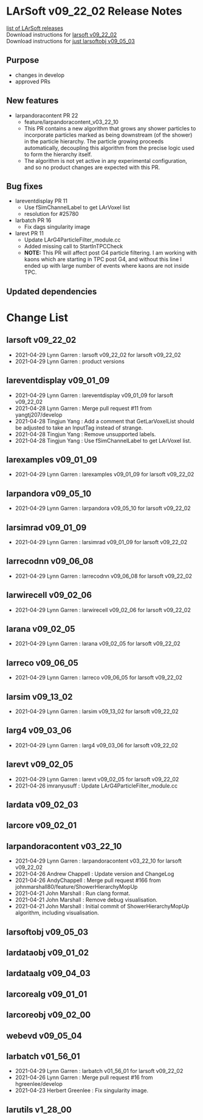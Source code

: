 # LArSoft v09_22_02 Release Notes



[list of LArSoft releases](LArSoft_release_list)  
Download instructions for [larsoft v09_22_02](http://scisoft.fnal.gov/scisoft/bundles/larsoft/v09_22_02/larsoft-v09_22_02.html)  
Download instructions for [just larsoftobj v09_05_03](http://scisoft.fnal.gov/scisoft/bundles/larsoftobj/v09_05_03/larsoftobj-v09_05_03.html)

## Purpose

-   changes in develop
-   approved PRs

## New features

-   larpandoracontent PR 22
    -   feature/larpandoracontent_v03_22_10
    -   This PR contains a new algorithm that grows any shower particles to incorporate particles marked as being downstream (of the shower) in the particle hierarchy. The particle growing proceeds automatically, decoupling this algorithm from the precise logic used to form the hierarchy itself.
    -   The algorithm is not yet active in any experimental configuration, and so no product changes are expected with this PR.

## Bug fixes

-   lareventdisplay PR 11
    -   Use fSimChannelLabel to get LArVoxel list
    -   resolution for \#25780
-   larbatch PR 16
    -   Fix dags singularity image
-   larevt PR 11
    -   Update LArG4ParticleFilter_module.cc
    -   Added missing call to StartInTPCCheck
    -   **NOTE:** This PR will affect post G4 particle filtering. I am working with kaons which are starting in TPC post G4, and without this line I ended up with large number of events where kaons are not inside TPC.

## Updated dependencies

# Change List

## larsoft v09_22_02

-   2021-04-29 Lynn Garren : larsoft v09_22_02 for larsoft v09_22_02
-   2021-04-29 Lynn Garren : product versions

## lareventdisplay v09_01_09

-   2021-04-29 Lynn Garren : lareventdisplay v09_01_09 for larsoft v09_22_02
-   2021-04-28 Lynn Garren : Merge pull request \#11 from yangtj207/develop
-   2021-04-28 Tingjun Yang : Add a comment that GetLarVoxelList should be adjusted to take an InputTag instead of strange.
-   2021-04-28 Tingjun Yang : Remove unsupported labels.
-   2021-04-28 Tingjun Yang : Use fSimChannelLabel to get LArVoxel list.

## larexamples v09_01_09

-   2021-04-29 Lynn Garren : larexamples v09_01_09 for larsoft v09_22_02

## larpandora v09_05_10

-   2021-04-29 Lynn Garren : larpandora v09_05_10 for larsoft v09_22_02

## larsimrad v09_01_09

-   2021-04-29 Lynn Garren : larsimrad v09_01_09 for larsoft v09_22_02

## larrecodnn v09_06_08

-   2021-04-29 Lynn Garren : larrecodnn v09_06_08 for larsoft v09_22_02

## larwirecell v09_02_06

-   2021-04-29 Lynn Garren : larwirecell v09_02_06 for larsoft v09_22_02

## larana v09_02_05

-   2021-04-29 Lynn Garren : larana v09_02_05 for larsoft v09_22_02

## larreco v09_06_05

-   2021-04-29 Lynn Garren : larreco v09_06_05 for larsoft v09_22_02

## larsim v09_13_02

-   2021-04-29 Lynn Garren : larsim v09_13_02 for larsoft v09_22_02

## larg4 v09_03_06

-   2021-04-29 Lynn Garren : larg4 v09_03_06 for larsoft v09_22_02

## larevt v09_02_05

-   2021-04-29 Lynn Garren : larevt v09_02_05 for larsoft v09_22_02
-   2021-04-26 imranyusuff : Update LArG4ParticleFilter_module.cc

## lardata v09_02_03

## larcore v09_02_01

## larpandoracontent v03_22_10

-   2021-04-29 Lynn Garren : larpandoracontent v03_22_10 for larsoft v09_22_02
-   2021-04-26 Andrew Chappell : Update version and ChangeLog
-   2021-04-26 AndyChappell : Merge pull request \#166 from johnmarshall80/feature/ShowerHierarchyMopUp
-   2021-04-21 John Marshall : Run clang format.
-   2021-04-21 John Marshall : Remove debug visualisation.
-   2021-04-21 John Marshall : Initial commit of ShowerHierarchyMopUp algorithm, including visualisation.

## larsoftobj v09_05_03

## lardataobj v09_01_02

## lardataalg v09_04_03

## larcorealg v09_01_01

## larcoreobj v09_02_00

## webevd v09_05_04

## larbatch v01_56_01

-   2021-04-29 Lynn Garren : larbatch v01_56_01 for larsoft v09_22_02
-   2021-04-26 Lynn Garren : Merge pull request \#16 from hgreenlee/develop
-   2021-04-23 Herbert Greenlee : Fix singularity image.

## larutils v1_28_00
